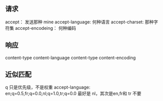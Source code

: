 ## 请求

accept： 发送那种 mine
accept-language: 何种语言
accept-charset: 那种字符集
accept-encodeing： 何种编码

## 响应
content-type
content-language
content-type
content-encoding

## 近似匹配
q 只是优先级，不是权重
accept-language: en;q=0.5,fr;q=0.0,nl;q=1.0,tr;q=0.0
最好是 nl，其次是en,fr和 tr 不要
